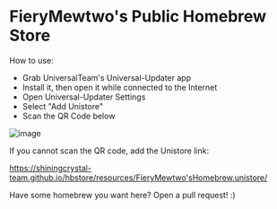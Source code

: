 # FieryMewtwo's Public Homebrew Store

How to use:
- Grab UniversalTeam's Universal-Updater app
- Install it, then open it while connected to the Internet
- Open Universal-Updater Settings
- Select "Add Unistore"
- Scan the QR Code below



![image](https://user-images.githubusercontent.com/77066742/136402212-343a9764-64d6-4ccf-b7f0-2c1cea2f6b3f.png)



If you cannot scan the QR code, add the Unistore link:

https://shiningcrystal-team.github.io/hbstore/resources/FieryMewtwo'sHomebrew.unistore/

Have some homebrew you want here? Open a pull request! :)
